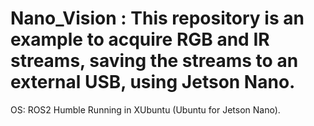 # Nano_Vision : This repository is an example to acquire RGB and IR streams, saving the streams to an external USB, using Jetson Nano.
OS: ROS2 Humble Running in XUbuntu (Ubuntu for Jetson Nano).
